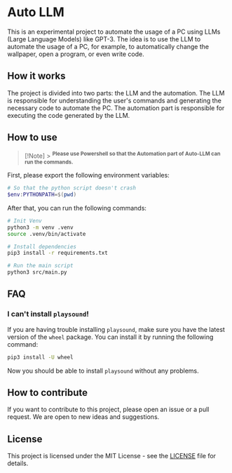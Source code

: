 # Auto LLM

This is an experimental project to automate the usage of a PC using LLMs (Large Language Models) like GPT-3. The idea is to use the LLM to automate the usage of a PC, for example, to automatically change the wallpaper, open a program, or even write code.

## How it works

The project is divided into two parts: the LLM and the automation. The LLM is responsible for understanding the user's commands and generating the necessary code to automate the PC. The automation part is responsible for executing the code generated by the LLM.

## How to use

> [!Note] > <sup><strong>Please use Powershell so that the Automation part of Auto-LLM can run the commands.</strong></sup>

First, please export the following environment variables:

```powershell
# So that the python script doesn't crash
$env:PYTHONPATH=$(pwd)
```

After that, you can run the following commands:

```bash
# Init Venv
python3 -m venv .venv
source .venv/bin/activate

# Install dependencies
pip3 install -r requirements.txt

# Run the main script
python3 src/main.py
```

## FAQ

### I can't install `playsound`!

If you are having trouble installing `playsound`, make sure you have the latest version of the `wheel` package. You can install it by running the following command:

```bash
pip3 install -U wheel
```

Now you should be able to install `playsound` without any problems.

## How to contribute

If you want to contribute to this project, please open an issue or a pull request. We are open to new ideas and suggestions.

## License

This project is licensed under the MIT License - see the [LICENSE](LICENSE) file for details.

```

```
